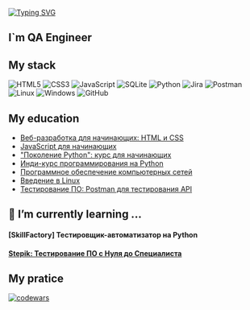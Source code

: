 [![Typing SVG](https://readme-typing-svg.herokuapp.com?font=Press+Start+2P&size=30&pause=1000&color=38C2FF&background=000000&center=true&vCenter=true&width=900&height=100&lines=%F0%9F%98%84+Hi%2C+I%60m+SERG+%E2%9C%8C)](https://git.io/typing-svg)
## I`m QA Engineer
<!--
**SammanSmith/SammanSmith** is a ✨ _special_ ✨ repository because its `README.md` (this file) appears on your GitHub profile.

Here are some ideas to get you started:

- 🔭 I’m currently working on ...
- 🌱 I’m currently learning ...
- 👯 I’m looking to collaborate on ...
- 🤔 I’m looking for help with ...
- 💬 Ask me about ...
- 📫 How to reach me: ...
- 😄 Pronouns: ...
- ⚡ Fun fact: ...
-->

## My stack
![HTML5](https://img.shields.io/badge/html5-%23E34F26.svg?style=for-the-badge&logo=html5&logoColor=white)
![CSS3](https://img.shields.io/badge/css3-%231572B6.svg?style=for-the-badge&logo=css3&logoColor=white)
![JavaScript](https://img.shields.io/badge/javascript-%23323330.svg?style=for-the-badge&logo=javascript&logoColor=%23F7DF1E)
![SQLite](https://img.shields.io/badge/sqlite-%2307405e.svg?style=for-the-badge&logo=sqlite&logoColor=white)
![Python](https://img.shields.io/badge/python-3670A0?style=for-the-badge&logo=python&logoColor=ffdd54)
![Jira](https://img.shields.io/badge/jira-%230A0FFF.svg?style=for-the-badge&logo=jira&logoColor=white)
![Postman](https://img.shields.io/badge/Postman-FF6C37?style=for-the-badge&logo=postman&logoColor=white)
![Linux](https://img.shields.io/badge/Linux-FCC624?style=for-the-badge&logo=linux&logoColor=black)
![Windows](https://img.shields.io/badge/Windows-0078D6?style=for-the-badge&logo=windows&logoColor=white)
![GitHub](https://img.shields.io/badge/github-%23121011.svg?style=for-the-badge&logo=github&logoColor=white)

## My education
* [Веб-разработка для начинающих: HTML и CSS](https://stepik.org/course/38218/syllabus)
* [JavaScript для начинающих](https://stepik.org/course/2223/syllabus)
* ["Поколение Python": курс для начинающих](https://stepik.org/course/58852/syllabus)
* [Инди-курс программирования на Python](https://stepik.org/course/63085/syllabus)
* [Программное обеспечение компьютерных сетей](https://stepik.org/course/16244/syllabus)
* [Введение в Linux](https://stepik.org/course/73/syllabus)
* [Тестирование ПО: Postman для тестирования API](https://stepik.org/course/120679/syllabus)

## 🌱 I’m currently learning ...
#### [SkillFactory] Тестировщик-автоматизатор на Python 
#### [Stepik: Тестирование ПО с Нуля до Специалиста](https://stepik.org/course/116411/syllabus)

## My pratice
[![codewars](https://www.codewars.com/users/Serj_Smith/badges/large)](https://www.codewars.com/users/Serj_Smith)
